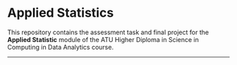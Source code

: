 # Applied Statistics

This repository contains the assessment task and final project for the **Applied Statistic** module of the ATU Higher Diploma in Science in Computing in Data Analytics course.
***
